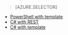 > [AZURE.SELECTOR]
- [PowerShell with template](iot-hub-rm-template-powershell.md)
- [C# with REST](iot-hub-rm-rest.md)
- [C# with template](iot-hub-rm-template.md)